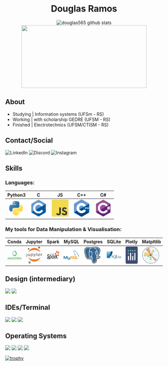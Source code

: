 <h1 align="center">Douglas Ramos</h1>

<div align="center">  
    <img width="49%" height="195px" src="https://github-readme-stats.vercel.app/api?username=douglas565&show_icons=true&count_private=true&hide_border=true&title_color=e9c044&icon_color=e9c0444&text_color=e9c044&bg_color=0d1117" alt="douglas565 github stats" /> 
    <img width="400" height="200" src="https://github-readme-stats.vercel.app/api/top-langs/?username=douglas565&size_weight=0.0005&count_weight=0.3&layout=compact&theme=vision-friendly-dark">
</div>

## About
- Studying | Information systems (UFSm - RS)
- Working  | with scholarship GEDRE (UFSM - RS)
- Finished | Electrotechnics (UFSM/CTISM - RS)


## Contact/Social
</a>
        <a href="https://www.linkedin.com/in/douglas-ramos-charqueiro-075a87293?utm_source=share&utm_campaign=share_via&utm_content=profile&utm_medium=android_app"></a>
                <img alt="LinkedIn" src="https://img.shields.io/static/v1?style=flat&logo=linkedin&logoColor=white&color=%230A66C1&label=&message=Douglas%20Ramos"/>
        </a> </a> <a href="https://discordapp.com/users/426757262158200853/"></a>
                <img alt="Discord" src="https://img.shields.io/static/v1?style=flat&logo=discord&logoColor=white&color=%237289DA&label=&message=Grots"/>
        </a> </a> <a href="https://instagram.com/douglas_ramos565?igshid=MzMyNGUyNmU2YQ=="></a>
                <img alt="Instagram" src="https://img.shields.io/static/v1?style=flat&logo=instagram&logoColor=white&color=%23E4405F&label=&message=douglas_ramos565"/></a>


## Skills

### Languages:
| Python3 | C | JS | C++ | C# |
|----------|----------|----------|-----|-----|
|  <img src="https://github.com/devicons/devicon/blob/master/icons/python/python-original.svg" title="Python"  alt="Python" width="55" height="55"/> |  <img src="https://github.com/devicons/devicon/blob/master/icons/c/c-original.svg" title="C"  alt="C" width="55" height="55"/> |  <img src="https://github.com/devicons/devicon/blob/master/icons/javascript/javascript-original.svg" title="JavaScript" alt="JavaScript" width="55" height="55"/> |  <img src="https://github.com/devicons/devicon/blob/master/icons/cplusplus/cplusplus-original.svg" title="C++" alt="C++" width="55" height="55"/> |  <img src="https://github.com/devicons/devicon/blob/master/icons/csharp/csharp-original.svg" title="C#" alt="C#" width="55" height="55"/> |

### My tools for Data Manipulation & Visualisation:

| Conda | Jupyter | Spark | MySQL | Postgres | SQLite | Plotly | Matpltlib |
|----------|----------|----------|----------|----------|----------|----------|----------|
|<img src="https://github.com/devicons/devicon/blob/master/icons/anaconda/anaconda-original-wordmark.svg" title="Anaconda" alt="Conda" width="55" height="55"/>|<img src="https://github.com/devicons/devicon/blob/master/icons/jupyter/jupyter-original-wordmark.svg" title="Jupiter" alt="Jupiter" width="55" height="55"/>|<img src="https://github.com/devicons/devicon/blob/master/icons/apachespark/apachespark-original-wordmark.svg" title="Spark" alt="Spark" width="55" height="55"/>|<img src="https://github.com/devicons/devicon/blob/master/icons/mysql/mysql-original-wordmark.svg" title="MySQL" alt="MySQL" width="55" height="55"/>|<img src="https://github.com/devicons/devicon/blob/master/icons/postgresql/postgresql-original.svg" title="pg" alt="pg" width="55" height="55"/>|<img src="https://github.com/devicons/devicon/blob/master/icons/sqlite/sqlite-original-wordmark.svg" title="SQLite" alt="SQLite" width="55" height="55"/>|<img src="https://github.com/devicons/devicon/blob/master/icons/plotly/plotly-original.svg" title="plotly" alt="pltly" width="55" height="55"/> | <img src="https://github.com/devicons/devicon/blob/master/icons/matplotlib/matplotlib-original.svg" title="plotly" alt="pltly" width="55" height="55"/> |


## Design (intermediary)

<img src="https://img.shields.io/badge/Figma-F24E1E?style=for-the-badge&logo=figma&logoColor=white"> <img src="https://img.shields.io/badge/Canva-%2300C4CC.svg?&style=for-the-badge&logo=Canva&logoColor=white">

## IDEs/Terminal

<img src="https://img.shields.io/badge/Visual_Studio_Code-0078D4?style=for-the-badge&logo=visual%20studio%20code&logoColor=white"> <img src="https://img.shields.io/badge/Visual_Studio-7D3BBC?style=for-the-badge&logo=visual%20studio&logoColor=white"> <img src="https://img.shields.io/badge/GIT-E44C30?style=for-the-badge&logo=git&logoColor=white"> 



## Operating Systems

<img src="https://img.shields.io/badge/Windows-0078D6?style=for-the-badge&logo=windows&logoColor=white"> <img src="https://img.shields.io/badge/Linux-FCC624?style=for-the-badge&logo=linux&logoColor=black"> <img src="https://img.shields.io/badge/Android-3DDC84?style=for-the-badge&logo=android&logoColor=white"> <img src="https://img.shields.io/badge/IOS-000000?style=for-the-badge&logo=ios&logoColor=white">


[![trophy](https://github-profile-trophy.vercel.app/?username=douglas565&title=Stars,Followers,Commits,Repositories,MultipleLang,PullRequest&theme=onedark)](https://github.com/ryo-ma/github-profile-trophy)
  
